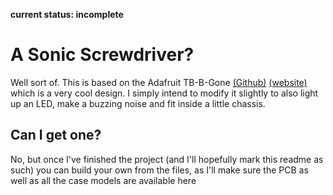 **current status: incomplete**

# A Sonic Screwdriver?  
Well sort of. This is based on the Adafruit TB-B-Gone [(Github)](https://github.com/adafruit/TV-B-Gone-kit) [(website)](https://www.adafruit.com/product/73) which is a very cool design. I simply intend to modify it slightly to also light up an LED, make a buzzing noise and fit inside a little chassis.  

## Can I get one?  
No, but once I've finished the project (and I'll hopefully mark this readme as such) you can build your own from the files, as I'll make sure the PCB as well as all the case models are available here
